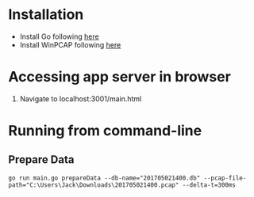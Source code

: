 # Installation

* Install Go following [here](https://golang.org/doc/install)
* Install WinPCAP following [here](https://www.winpcap.org/)

# Accessing app server in browser

1. Navigate to localhost:3001/main.html

# Running from command-line

## Prepare Data

`go run main.go prepareData --db-name="201705021400.db" --pcap-file-path="C:\Users\Jack\Downloads\201705021400.pcap" --delta-t=300ms`